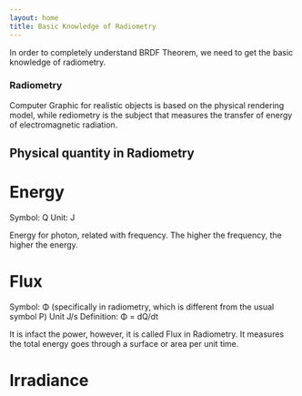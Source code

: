 ```yaml
---
layout: home
title: Basic Knowledge of Radiometry
---
```


In order to completely understand BRDF Theorem, we need to get the basic knowledge of radiometry.

### Radiometry

  Computer Graphic for realistic objects is based on the physical rendering model, while rediometry is the subject that measures the transfer of energy of electromagnetic radiation.
  
## Physical quantity in Radiometry

# Energy

   Symbol: Q
   Unit: J
  
  Energy for photon, related with frequency. The higher the frequency, the higher the energy.

# Flux

   Symbol: Φ (specifically in radiometry, which is different from the usual symbol P)
   Unit  J/s
   Definition: Φ = dQ/dt
   
It is infact the power, however, it is called Flux in Radiometry. It measures the total energy goes through a surface or area per unit time.

# Irradiance
  
   

